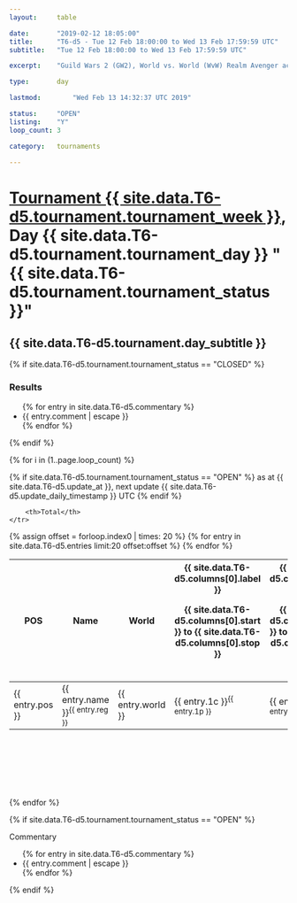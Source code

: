 ```yaml
---
layout: 	table

date: 		"2019-02-12 18:05:00"
title: 		"T6-d5 - Tue 12 Feb 18:00:00 to Wed 13 Feb 17:59:59 UTC"
subtitle: 	"Tue 12 Feb 18:00:00 to Wed 13 Feb 17:59:59 UTC"

excerpt:    "Guild Wars 2 (GW2), World vs. World (WvW) Realm Avenger achivement Tournament. \"Every Kill Counts\""

type:       day

lastmod: 		"Wed Feb 13 14:32:37 UTC 2019"

status:     "OPEN"
listing:    "Y"
loop_count: 3

category: 	tournaments

---
```

<div class="table_header">
    <h1><a href="{{ site.data.T6-d5.tournament.week_url }}">Tournament {{ site.data.T6-d5.tournament.tournament_week }}</a>, Day {{ site.data.T6-d5.tournament.tournament_day }} "{{ site.data.T6-d5.tournament.tournament_status }}"</h1>
    <h2>{{ site.data.T6-d5.tournament.day_subtitle }}</h2> 
</div>

{% if site.data.T6-d5.tournament.tournament_status == "CLOSED" %} 
<div class="commentary">
  <h3>Results</h3>
  <ul>
    {% for entry in site.data.T6-d5.commentary %}
    <li class="commentary_list">{{ entry.comment | escape }}</li>
    {% endfor %}
  </ul>
</div>
{% endif %}


{% for i in (1..page.loop_count) %}

{% if site.data.T6-d5.tournament.tournament_status == "OPEN" %} 
<span class="table_nextupdate">as at {{ site.data.T6-d5.update_at }}, next update {{ site.data.T6-d5.update_daily_timestamp }} UTC</span> 
{% endif %}

<table class="day_table">
  <colgroup>
    <col style="width:18px">
    <col style="width:55px">
    <col style="width:55px">
    <col style="width:12px">
    <col style="width:12px">
    <col style="width:12px">
    <col style="width:12px">
    <col style="width:12px">
    <col style="width:12px">
    <col style="width:12px">
    <col style="width:12px">
    <col style="width:12px">
    <col style="width:12px">
    <col style="width:12px">
    <col style="width:12px">
    <col style="width:12px">
    <col style="width:12px">
    <col style="width:12px">
    <col style="width:12px">
    <col style="width:12px">
    <col style="width:12px">
    <col style="width:12px">
    <col style="width:12px">
    <col style="width:12px">
    <col style="width:12px">
    <col style="width:12px">
    <col style="width:12px">
    <col style="width:18px">
  </colgroup>  
  <thead>
    <tr>
        <th>POS</th>
        <th class="AlignLeft">Name</th>
        <th class="AlignLeft">World</th>

<th><div class="label">{{ site.data.T6-d5.columns[0].label }}<p class="onhover">{{ site.data.T6-d5.columns[0].start }} to {{ site.data.T6-d5.columns[0].stop }}</p></div>​</th>
<th><div class="label">{{ site.data.T6-d5.columns[1].label }}<p class="onhover">{{ site.data.T6-d5.columns[1].start }} to {{ site.data.T6-d5.columns[1].stop }}</p></div>​</th>
<th><div class="label">{{ site.data.T6-d5.columns[2].label }}<p class="onhover">{{ site.data.T6-d5.columns[2].start }} to {{ site.data.T6-d5.columns[2].stop }}</p></div>​</th>
<th><div class="label">{{ site.data.T6-d5.columns[3].label }}<p class="onhover">{{ site.data.T6-d5.columns[3].start }} to {{ site.data.T6-d5.columns[3].stop }}</p></div>​</th>
<th><div class="label">{{ site.data.T6-d5.columns[4].label }}<p class="onhover">{{ site.data.T6-d5.columns[4].start }} to {{ site.data.T6-d5.columns[4].stop }}</p></div>​</th>
<th><div class="label">{{ site.data.T6-d5.columns[5].label }}<p class="onhover">{{ site.data.T6-d5.columns[5].start }} to {{ site.data.T6-d5.columns[5].stop }}</p></div>​</th>
<th><div class="label">{{ site.data.T6-d5.columns[6].label }}<p class="onhover">{{ site.data.T6-d5.columns[6].start }} to {{ site.data.T6-d5.columns[6].stop }}</p></div>​</th>
<th><div class="label">{{ site.data.T6-d5.columns[7].label }}<p class="onhover">{{ site.data.T6-d5.columns[7].start }} to {{ site.data.T6-d5.columns[7].stop }}</p></div>​</th>
<th><div class="label">{{ site.data.T6-d5.columns[8].label }}<p class="onhover">{{ site.data.T6-d5.columns[8].start }} to {{ site.data.T6-d5.columns[8].stop }}</p></div>​</th>
<th><div class="label">{{ site.data.T6-d5.columns[9].label }}<p class="onhover">{{ site.data.T6-d5.columns[9].start }} to {{ site.data.T6-d5.columns[9].stop }}</p></div>​</th>
<th><div class="label">{{ site.data.T6-d5.columns[10].label }}<p class="onhover">{{ site.data.T6-d5.columns[10].start }} to {{ site.data.T6-d5.columns[10].stop }}</p></div>​</th>

<th><div class="label">{{ site.data.T6-d5.columns[11].label }}<p class="onhover">{{ site.data.T6-d5.columns[11].start }} to {{ site.data.T6-d5.columns[11].stop }}</p></div>​</th>
<th><div class="label">{{ site.data.T6-d5.columns[12].label }}<p class="onhover">{{ site.data.T6-d5.columns[12].start }} to {{ site.data.T6-d5.columns[12].stop }}</p></div>​</th>
<th><div class="label">{{ site.data.T6-d5.columns[13].label }}<p class="onhover">{{ site.data.T6-d5.columns[13].start }} to {{ site.data.T6-d5.columns[13].stop }}</p></div>​</th>
<th><div class="label">{{ site.data.T6-d5.columns[14].label }}<p class="onhover">{{ site.data.T6-d5.columns[14].start }} to {{ site.data.T6-d5.columns[14].stop }}</p></div>​</th>
<th><div class="label">{{ site.data.T6-d5.columns[15].label }}<p class="onhover">{{ site.data.T6-d5.columns[15].start }} to {{ site.data.T6-d5.columns[15].stop }}</p></div>​</th>
<th><div class="label">{{ site.data.T6-d5.columns[16].label }}<p class="onhover">{{ site.data.T6-d5.columns[16].start }} to {{ site.data.T6-d5.columns[16].stop }}</p></div>​</th>
<th><div class="label">{{ site.data.T6-d5.columns[17].label }}<p class="onhover">{{ site.data.T6-d5.columns[17].start }} to {{ site.data.T6-d5.columns[17].stop }}</p></div>​</th>
<th><div class="label">{{ site.data.T6-d5.columns[18].label }}<p class="onhover">{{ site.data.T6-d5.columns[18].start }} to {{ site.data.T6-d5.columns[18].stop }}</p></div>​</th>
<th><div class="label">{{ site.data.T6-d5.columns[19].label }}<p class="onhover">{{ site.data.T6-d5.columns[19].start }} to {{ site.data.T6-d5.columns[19].stop }}</p></div>​</th>
<th><div class="label">{{ site.data.T6-d5.columns[20].label }}<p class="onhover">{{ site.data.T6-d5.columns[20].start }} to {{ site.data.T6-d5.columns[20].stop }}</p></div>​</th>

<th><div class="label">{{ site.data.T6-d5.columns[21].label }}<p class="onhover">{{ site.data.T6-d5.columns[21].start }} to {{ site.data.T6-d5.columns[21].stop }}</p></div>​</th>
<th><div class="label">{{ site.data.T6-d5.columns[22].label }}<p class="onhover">{{ site.data.T6-d5.columns[22].start }} to {{ site.data.T6-d5.columns[22].stop }}</p></div>​</th>
<th><div class="label">{{ site.data.T6-d5.columns[23].label }}<p class="onhover">{{ site.data.T6-d5.columns[23].start }} to {{ site.data.T6-d5.columns[23].stop }}</p></div>​</th>

        <th>Total</th>
    </tr>
  </thead>
  {% assign offset = forloop.index0 | times: 20 %}
<tbody>
{% for entry in site.data.T6-d5.entries limit:20 offset:offset %}
  <tr>
    <td class="pl{{ entry.pos }}">{{ entry.pos }}</td>
    <td class="AlignLeft">{{ entry.name }}<sup>{{ entry.reg }}</sup></td>
    <td class="AlignLeft">{{ entry.world }}</td>
    <td class="pl{{ entry.1p }}">{{ entry.1c }}<sup>{{ entry.1p }}</sup></td>
    <td class="pl{{ entry.2p }}">{{ entry.2c }}<sup>{{ entry.2p }}</sup></td>
    <td class="pl{{ entry.3p }}">{{ entry.3c }}<sup>{{ entry.3p }}</sup></td>
    <td class="pl{{ entry.4p }}">{{ entry.4c }}<sup>{{ entry.4p }}</sup></td>
    <td class="pl{{ entry.5p }}">{{ entry.5c }}<sup>{{ entry.5p }}</sup></td>
    <td class="pl{{ entry.6p }}">{{ entry.6c }}<sup>{{ entry.6p }}</sup></td>
    <td class="pl{{ entry.7p }}">{{ entry.7c }}<sup>{{ entry.7p }}</sup></td>
    <td class="pl{{ entry.8p }}">{{ entry.8c }}<sup>{{ entry.8p }}</sup></td>
    <td class="pl{{ entry.9p }}">{{ entry.9c }}<sup>{{ entry.9p }}</sup></td>
    <td class="pl{{ entry.10p }}">{{ entry.10c }}<sup>{{ entry.10p }}</sup></td>
    <td class="pl{{ entry.11p }}">{{ entry.11c }}<sup>{{ entry.11p }}</sup></td>
    <td class="pl{{ entry.12p }}">{{ entry.12c }}<sup>{{ entry.12p }}</sup></td>
    <td class="pl{{ entry.13p }}">{{ entry.13c }}<sup>{{ entry.13p }}</sup></td>
    <td class="pl{{ entry.14p }}">{{ entry.14c }}<sup>{{ entry.14p }}</sup></td>
    <td class="pl{{ entry.15p }}">{{ entry.15c }}<sup>{{ entry.15p }}</sup></td>
    <td class="pl{{ entry.16p }}">{{ entry.16c }}<sup>{{ entry.16p }}</sup></td>
    <td class="pl{{ entry.17p }}">{{ entry.17c }}<sup>{{ entry.17p }}</sup></td>
    <td class="pl{{ entry.18p }}">{{ entry.18c }}<sup>{{ entry.18p }}</sup></td>
    <td class="pl{{ entry.19p }}">{{ entry.19c }}<sup>{{ entry.19p }}</sup></td>
    <td class="pl{{ entry.20p }}">{{ entry.20c }}<sup>{{ entry.20p }}</sup></td>
    <td class="pl{{ entry.21p }}">{{ entry.21c }}<sup>{{ entry.21p }}</sup></td>
    <td class="pl{{ entry.22p }}">{{ entry.22c }}<sup>{{ entry.22p }}</sup></td>
    <td class="pl{{ entry.23p }}">{{ entry.23c }}<sup>{{ entry.23p }}</sup></td>
    <td class="pl{{ entry.24p }}">{{ entry.24c }}<sup>{{ entry.24p }}</sup></td>
    <td>{{ entry.total }}</td>
  </tr>
{% endfor %}  
</tbody>
</table>
<div class="leaderboard">
  <script async src="//pagead2.googlesyndication.com/pagead/js/adsbygoogle.js"></script>
  <!-- 728x90 -->
  <ins class="adsbygoogle"
       style="display:inline-block;width:728px;height:90px"
       data-ad-client="ca-pub-3274917281288240"
       data-ad-slot="3870538733"></ins>
  <script>
  (adsbygoogle = window.adsbygoogle || []).push({});
  </script>    
</div>
<br />
{% endfor %}

{% if site.data.T6-d5.tournament.tournament_status == "OPEN" %} 
<div class="commentary">
  <span class="commentary_title">Commentary</span>
  <ul>
    {% for entry in site.data.T6-d5.commentary %}
    <li class="commentary_list">{{ entry.comment | escape }}</li>
    {% endfor %}
  </ul>
</div>
{% endif %}


